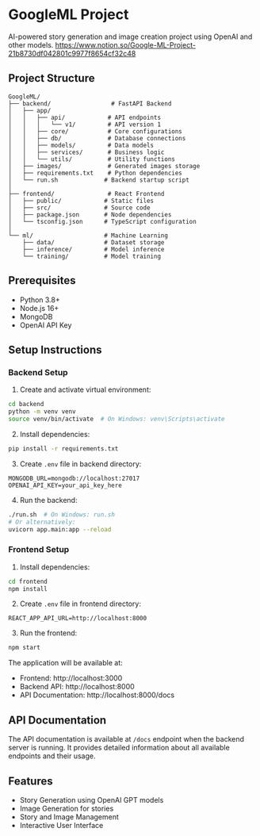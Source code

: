 # GoogleML Project

AI-powered story generation and image creation project using OpenAI and other models.
https://www.notion.so/Google-ML-Project-21b8730df042801c9977f8654cf32c48

## Project Structure

```
GoogleML/
├── backend/                 # FastAPI Backend
│   ├── app/
│   │   ├── api/            # API endpoints
│   │   │   └── v1/         # API version 1
│   │   ├── core/           # Core configurations
│   │   ├── db/             # Database connections
│   │   ├── models/         # Data models
│   │   ├── services/       # Business logic
│   │   └── utils/          # Utility functions
│   ├── images/             # Generated images storage
│   ├── requirements.txt    # Python dependencies
│   └── run.sh             # Backend startup script
│
├── frontend/               # React Frontend
│   ├── public/            # Static files
│   ├── src/               # Source code
│   ├── package.json       # Node dependencies
│   └── tsconfig.json      # TypeScript configuration
│
└── ml/                    # Machine Learning
    ├── data/              # Dataset storage
    ├── inference/         # Model inference
    └── training/          # Model training
```

## Prerequisites

- Python 3.8+
- Node.js 16+
- MongoDB
- OpenAI API Key

## Setup Instructions

### Backend Setup

1. Create and activate virtual environment:
```bash
cd backend
python -m venv venv
source venv/bin/activate  # On Windows: venv\Scripts\activate
```

2. Install dependencies:
```bash
pip install -r requirements.txt
```

3. Create `.env` file in backend directory:
```env
MONGODB_URL=mongodb://localhost:27017
OPENAI_API_KEY=your_api_key_here
```

4. Run the backend:
```bash
./run.sh  # On Windows: run.sh
# Or alternatively:
uvicorn app.main:app --reload
```

### Frontend Setup

1. Install dependencies:
```bash
cd frontend
npm install
```

2. Create `.env` file in frontend directory:
```env
REACT_APP_API_URL=http://localhost:8000
```

3. Run the frontend:
```bash
npm start
```

The application will be available at:
- Frontend: http://localhost:3000
- Backend API: http://localhost:8000
- API Documentation: http://localhost:8000/docs

## API Documentation

The API documentation is available at `/docs` endpoint when the backend server is running. It provides detailed information about all available endpoints and their usage.

## Features

- Story Generation using OpenAI GPT models
- Image Generation for stories
- Story and Image Management
- Interactive User Interface

